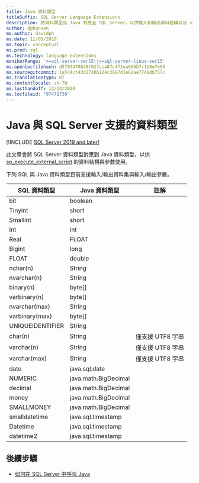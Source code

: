 ```yaml
---
title: Java 資料類型
titleSuffix: SQL Server Language Extensions
description: 將資料類型從 Java 對應至 SQL Server，以供輸入和輸出資料結構以及 sp_execute_external_script 的輸入參數使用。
author: dphansen
ms.author: davidph
ms.date: 11/05/2019
ms.topic: conceptual
ms.prod: sql
ms.technology: language-extensions
monikerRange: '>=sql-server-ver15||>=sql-server-linux-ver15'
ms.openlocfilehash: d5703470849f627cca87c471ea666b7c1b0e7e85
ms.sourcegitcommit: 1a544cf4dd2720b124c3697d1e62ae7741db757c
ms.translationtype: HT
ms.contentlocale: zh-TW
ms.lasthandoff: 12/14/2020
ms.locfileid: "97471739"
---
```

# <a name="java-and-sql-server-supported-data-types"></a>Java 與 SQL Server 支援的資料類型
[!INCLUDE [SQL Server 2019 and later](../../includes/applies-to-version/sqlserver2019.md)]

此文章會將 SQL Server 資料類型對應到 Java 資料類型，以供 [sp_execute_external_script](../../relational-databases/system-stored-procedures/sp-execute-external-script-transact-sql.md) 的資料結構與參數使用。

下列 SQL 與 Java 資料類型目前支援輸入/輸出資料集與輸入/輸出參數。

| SQL 資料類型        | Java 資料類型 | 註解 |
| ------------- |-------------|-|
| bit      | boolean | |
| Tinyint      | short      | |
| Smallint | short      | |
| Int | int      | |
| Real | FLOAT      | |
| Bigint | long      | |
| FLOAT | double      | |
| nchar(n) | String      | |
| nvarchar(n) | String      | |
| binary(n) | byte[]      | |
| varbinary(n) | byte[]      | |
| nvarchar(max) | String      | |
| varbinary(max) | byte[]      | |
| UNIQUEIDENTIFIER | String | |
| char(n) | String | 僅支援 UTF8 字串 |
| varchar(n) | String | 僅支援 UTF8 字串 |
| varchar(max) | String | 僅支援 UTF8 字串 |
| date | java.sql.date  | |
| NUMERIC | java.math.BigDecimal  | |
| decimal | java.math.BigDecimal  | |
| money | java.math.BigDecimal  | |
| SMALLMONEY | java.math.BigDecimal  | |
| smalldatetime | java.sql.timestamp  | |
| Datetime | java.sql.timestamp  | |
| datetime2 | java.sql.timestamp  | |


## <a name="next-steps"></a>後續步驟

+ [如何在 SQL Server 中呼叫 Java](../how-to/call-java-from-sql.md)